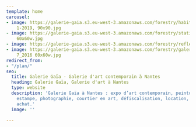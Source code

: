 ```yaml
---
template: home
carousel:
- image: https://galerie-gaia.s3.eu-west-3.amazonaws.com/forestry/habitants sur route
    1-2019, 90x90.jpg
- image: https://galerie-gaia.s3.eu-west-3.amazonaws.com/forestry/station 12-2016
    60x60w.jpg
- image: https://galerie-gaia.s3.eu-west-3.amazonaws.com/forestry/reflets 2-2021,90x90a.jpg
- image: https://galerie-gaia.s3.eu-west-3.amazonaws.com/forestry/galerie-gaia-aline-isoardstation
    7_2016 60x60w.jpg
redirect_from:
- "/plan/"
seo:
  title: Galerie Gaïa - Galerie d'art contemporain à Nantes
  heading: Galerie Gaïa, Galerie d'art à Nantes
  type: website
  description: 'Galerie Gaïa à Nantes : expo d’art contemporain, peinture, sculpture,
    estampe, photographie, courtier en art, défiscalisation, location, prêt avant
    achat.'
  image: ''

---
```

